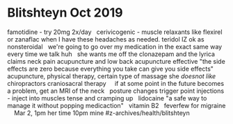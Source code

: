 # Blitshteyn Oct 2019
famotidine - try 20mg 2x/day
 
cerivicogenic - muscle relaxants like flexirel or zanaflac when I have these headaches as needed.
teridol IZ ok as nonsteroidal
 
we're going to go over my medication in the exact same way every time we talk huh
 
she wants me off the clonazepam and the lyrica
 
claims neck pain acupuncture and low back acupuncture effective
"the side effects are zero because everything you take can give you side effects"
 
acupuncture, physical therapy, certain type of massage
she *doesnot like* chiropractors
craniosacral therapy
 
 
if at some point in the future becomes a problem, get an MRI of the neck
 
posture changes
trigger point injections - inject into muscles tense and cramping up
 
lidocaine "a safe way to manage it without popping medicaction"
 
vitamin B2
 
feverfew for migraine
 
 
Mar 2, 1pm her time 10pm mine
#z-archives/health/blitshteyn